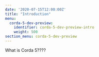 ```yaml
---
date: '2020-07-15T12:00:00Z'
title: "Introduction"
menu:
  corda-5-dev-preview:
    identifier: corda-5-dev-preview-intro
    weight: 500
section_menu: corda-5-dev-preview
---
```


What is Corda 5????
